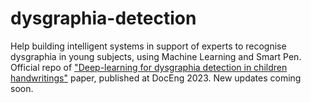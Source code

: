 # dysgraphia-detection
Help building intelligent systems in support of experts to recognise dysgraphia in young subjects, using Machine Learning and Smart Pen.
Official repo of <a href="https://dl.acm.org/doi/abs/10.1145/3573128.3609351">"Deep-learning for dysgraphia detection in children handwritings"</a> paper, published at DocEng 2023.
New updates coming soon.
